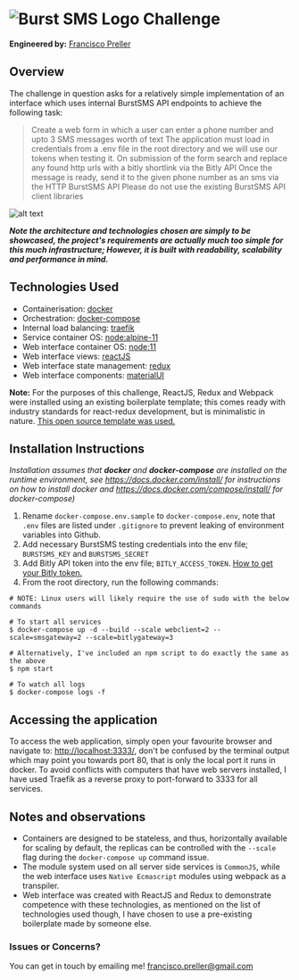 # ![Burst SMS Logo](https://cdn.burstsms.com.au/_ui/images/au/logo.png) Challenge
**Engineered by:** [Francisco Preller](https://au.linkedin.com/in/francisco-preller-64508a5a)

## Overview
The challenge in question asks for a relatively simple implementation of an interface
which uses internal BurstSMS API endpoints to achieve the following task:

> Create a web form in which a user can enter a phone number and upto 3 SMS messages worth
> of text The application must load in credentials from a .env file in the root directory and we will
> use our tokens when testing it.
> On submission of the form search and replace any found http urls with a bitly shortlink via the
> Bitly API Once the message is ready, send it to the given phone number as an sms via the
> HTTP BurstSMS API Please do not use the existing BurstSMS API client libraries

![alt text](https://bit.ly/2DqW9YR)

__*Note the architecture and technologies chosen are simply to be showcased, the
project's requirements are actually much too simple for this much infrastructure;
However, it is built with readability, scalability and performance in mind.*__

## Technologies Used
- Containerisation: [docker](https://docs.docker.com/)
- Orchestration: [docker-compose](https://docs.docker.com/compose/)
- Internal load balancing: [traefik](https://traefik.io/)
- Service container OS: [node:alpine-11](https://hub.docker.com/_/node/)
- Web interface container OS: [node:11](https://hub.docker.com/_/node/)
- Web interface views: [reactJS](https://reactjs.org/)
- Web interface state management: [redux](https://redux.js.org/)
- Web interface components: [materialUI](https://material-ui.com/)

**Note:**
For the purposes of this challenge, ReactJS, Redux and Webpack were installed using
an existing boilerplate template; this comes ready with industry standards for
react-redux development, but is minimalistic in nature.
[This open source template was used.](<https://github.com/flexdinesh/react-redux-boilerplate>)

## Installation Instructions
*Installation assumes that __docker__ and __docker-compose__ are installed on the
runtime environment, see <https://docs.docker.com/install/> for instructions on how
to install docker and <https://docs.docker.com/compose/install/> for docker-compose)*

1. Rename `docker-compose.env.sample` to `docker-compose.env`, note that `.env` files
   are listed under `.gitignore` to prevent leaking of environment variables into Github.
2. Add necessary BurstSMS testing credentials into the env file; `BURSTSMS_KEY` and `BURSTSMS_SECRET`
3. Add Bitly API token into the env file; `BITLY_ACCESS_TOKEN`.
   [How to get your Bitly token.](https://dev.bitly.com/v4/#section/HTTP-Basic-Authentication-Flow)
4. From the root directory, run the following commands:
```
# NOTE: Linux users will likely require the use of sudo with the below commands

# To start all services
$ docker-compose up -d --build --scale webclient=2 --scale=smsgateway=2 --scale=bitlygateway=3

# Alternatively, I've included an npm script to do exactly the same as the above
$ npm start

# To watch all logs
$ docker-compose logs -f
```

## Accessing the application
To access the web application, simply open your favourite browser and navigate
to: <http://localhost:3333/>, don't be confused by the terminal output which may
point you towards port 80, that is only the local port it runs in docker. To
avoid conflicts with computers that have web servers installed, I have used
Traefik as a reverse proxy to port-forward to 3333 for all services.

## Notes and observations
- Containers are designed to be stateless, and thus, horizontally available for
  scaling by default, the replicas can be controlled with the `--scale` flag
  during the `docker-compose up` command issue.
- The module system used on all server side services is `CommonJS`, while the
  web interface uses `Native Ecmascript` modules using webpack as a transpiler.
- Web interface was created with ReactJS and Redux to demonstrate competence
  with these technologies, as mentioned on the list of technologies used though,
  I have chosen to use a pre-existing boilerplate made by someone else.
  
### Issues or Concerns?
You can get in touch by emailing me! [francisco.preller@gmail.com](mailto:francisco.preller@gmail.com)
